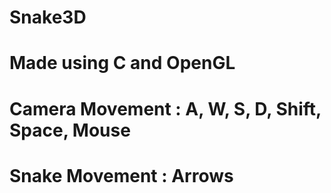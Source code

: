 # Snake3D
# Made using C and OpenGL
# Camera Movement : A, W, S, D, Shift, Space, Mouse
# Snake Movement : Arrows
